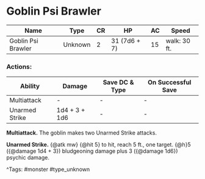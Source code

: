 # Goblin Psi Brawler

| Name | Type | CR | HP | AC | Speed |
|------|------|----|----|----|-------|
| Goblin Psi Brawler | Unknown | 2 | 31 (7d6 + 7) | 15 | walk: 30 ft. |

### Actions:

| Ability | Damage | Save DC & Type | On Successful Save |
|---------|--------|----------------|--------------------|
| Multiattack | - | - | - |
| Unarmed Strike | 1d4 + 3 + 1d6 | - | - |


**Multiattack.** The goblin makes two Unarmed Strike attacks.

**Unarmed Strike.** {@atk mw} {@hit 5} to hit, reach 5 ft., one target. {@h}5 ({@damage 1d4 + 3}) bludgeoning damage plus 3 ({@damage 1d6}) psychic damage.

^Tags: #monster #type_unknown